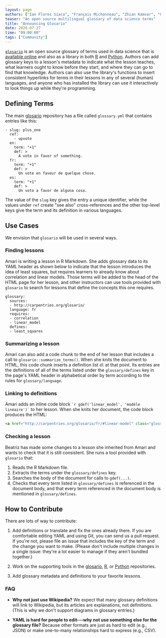 ```yaml
---
layout: page
authors: ["Ian Flores Siaca", "François Michonneau", "Zhian Kamvar", "Greg Wilson"]
teaser: "An open source multilingual glossary of data science terms"
title: "Announcing Glosario"
date: 2020-07-27
time: "09:00:00"
tags: ["Community"]
---
```


[`glosario`](https://github.com/carpentries/glosario) is an open source glossary of terms used in data science
that is [available online](https://carpentries.github.io/glosario/)
and also as a library in both [R](https://github.com/carpentries/glosario-r/)
and [Python](https://github.com/carpentries/glosario-py/).
Authors can add glossary keys to a lesson's metadata to indicate
what the lesson teaches,
what learners ought to know before they start,
and where they can go to find that knowledge.
Authors can also use the library's functions to insert consistent hyperlinks for terms in their lessons in any of several (human) languages,
and anyone who has installed the library can use it interactively to look things up while they're programming.

## Defining Terms

The main [glosario](https://github.com/carpentries/glosario) repository has a file called `glossary.yml`
that contains entries like this:

```
- slug: plus_one
  ref:
    - upvote
  en:
    term: "+1"
    def: >
      A vote in favor of something.
  fr:
    term: "+1"
    def: >
      Un vote en faveur de quelque chose.
  es:
    term: "+1"
    def: >
      Un voto a favor de alguna cosa.
```

The value of the `slug` key gives the entry a unique identifier,
while the values under `ref` create "see also" cross-references
and the other top-level keys give the term and its definition in various languages.

## Use Cases

We envision that `glosario` will be used in several ways.

### Finding lessons

Amari is writing a lesson in R Markdown.
She adds glossary data to its YAML header as shown below
to indicate that the lesson introduces the idea of least squares,
but requires learners to already know about correlation and linear models.
Those terms will be added to the head of the HTML page for her lesson,
and other instructors can use tools provided with `glosario`
to search for lessons that define the concepts this one requires.

```
glossary:
  sources:
  - http://carpentries.org/glosario/
  language: fr
  requires:
  - correlation
  - linear_model
  defines:
  - least_squares
```

### Summarizing a lesson

Amari can also add a code chunk to the end of her lesson
that includes a call to `glosario::summarize_terms()`.
When she knits the document to HTML,
this code chunk inserts a definition list `dl` at that point.
Its entries are the definitions of
all of the terms listed under the `glossary/defines` key
in the page's YAML header
in alphabetical order by term according to the rules for `glossary/language`.

### Linking to definitions

Amari adds an inline code block `` `r gdef('linear_model', 'modéle linéaire')` `` to her lesson.
When she knits her document,
the code block produces the HTML:

```html
<a href="http://carpentries.org/glosario/fr/#linear-model" class="glossary-definition">modéle linéaire</a>
```

### Checking a lesson

Beatriz has made some changes to a lesson she inherited from Amari and wants to check that it is still consistent.
She runs a tool provided with `glosario` that:

1.  Reads the R Markdown file.
1.  Extracts the terms under the `glossary/defines` key.
1.  Searches the body of the document for calls to `gdef(...)`.
1.  Checks that every term listed in `glossary/defines` is referenced in the document body,
    and that every term referenced in the document body is mentioned in `glossary/defines`.

## How to Contribute

There are lots of way to contribute:

1.  Add definitions or translate and fix the ones already there.
    If you are comfortable editing YAML and using Git,
    you can send us a pull request.
    If you're not,
    please file an issue that includes the key of the term and the change you want to make.
    (Please don't include multiple changes in a single issue:
    they're a lot easier to manage if they aren't bundled together.)

2.  Work on the supporting tools in the [glosario](https://carpentries.github.io/glosario/),
    [R](https://github.com/carpentries/glosario-r/),
    or [Python](https://github.com/carpentries/glosario-py/) repositories.

3.  Add glossary metadata and definitions to your favorite lessons.

### FAQ

-   **Why not just use Wikipedia?**
    We expect that many glossary definitions will link to Wikipedia,
    but its articles are explanations, not definitions.
    (This is why we don't support diagrams in glossary entries.)

-   **YAML is hard for people to edit---why not use something else for the glossary file?**
    Because other formats are just as hard to edit (e.g., JSON)
    or make one-to-many relationships hard to express (e.g., CSV).
